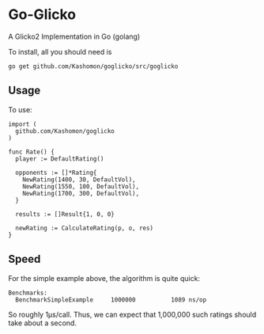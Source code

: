 Go-Glicko
========

A Glicko2 Implementation in Go (golang)

To install, all you should need is

    go get github.com/Kashomon/goglicko/src/goglicko

Usage
-----

To use:

    import (
      github.com/Kashomon/goglicko
    )

    func Rate() {
      player := DefaultRating()

      opponents := []*Rating{
        NewRating(1400, 30, DefaultVol),
        NewRating(1550, 100, DefaultVol),
        NewRating(1700, 300, DefaultVol),
      }

      results := []Result{1, 0, 0}

      newRating := CalculateRating(p, o, res)
    }

Speed
-----

For the simple example above, the algorithm is quite quick:

    Benchmarks:
      BenchmarkSimpleExample	 1000000	      1089 ns/op

So roughly 1μs/call. Thus, we can expect that 1,000,000 such ratings should take
about a second.
